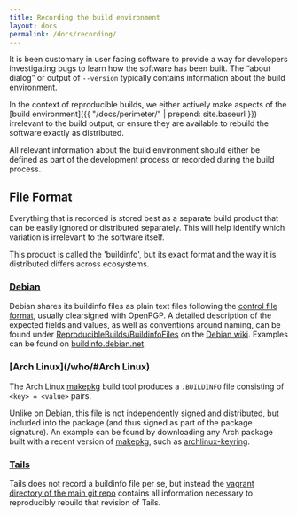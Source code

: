 ```yaml
---
title: Recording the build environment
layout: docs
permalink: /docs/recording/
---
```


It is been customary in user facing software to provide a way for
developers investigating bugs to learn how the software has been
built. The “about dialog” or output of `--version` typically contains
information about the build environment.

In the context of reproducible builds, we either actively make aspects
of the [build environment]({{ "/docs/perimeter/" | prepend: site.baseurl }})
irrelevant to the build output, or ensure they are available to rebuild the
software exactly as distributed.

All relevant information about the build environment should either be defined
as part of the development process or recorded during the build process.

## File Format

Everything that is recorded is stored best as a separate build product that can
be easily ignored or distributed separately. This will help identify which
variation is irrelevant to the software itself.

This product is called the 'buildinfo', but its exact format and the way it is
distributed differs across ecosystems.

### [Debian](/who/#Debian)

Debian shares its buildinfo files as plain text files following the
[control file format](https://www.debian.org/doc/debian-policy/ch-controlfields.html),
usually clearsigned with OpenPGP. A detailed description of the expected
fields and values, as well as conventions around naming, can be found under
[ReproducibleBuilds/BuildinfoFiles](https://wiki.debian.org/ReproducibleBuilds/BuildinfoFiles)
on the [Debian wiki](https://wiki.debian.org). Examples can be found on
[buildinfo.debian.net](https://buildinfo.debian.net).

### [Arch Linux](/who/#Arch Linux)

The Arch Linux [makepkg](https://wiki.archlinux.org/index.php/makepkg) build
tool produces a `.BUILDINFO` file consisting of `<key> = <value>` pairs.

Unlike on Debian, this file is not independently signed and distributed, but
included into the package (and thus signed as part of the package signature).
An example can be found by downloading any Arch package built with a recent
version of [makepkg](https://wiki.archlinux.org/index.php/makepkg), such as
[archlinux-keyring](
https://www.archlinux.org/packages/core/any/archlinux-keyring).

### [Tails](/who/#Tails)

Tails does not record a buildinfo file per se, but instead the
[vagrant directory of the main git repo](
https://gitlab.com/Tails/tails/tree/master/vagrant) contains all information
necessary to reproducibly rebuild that revision of Tails.
